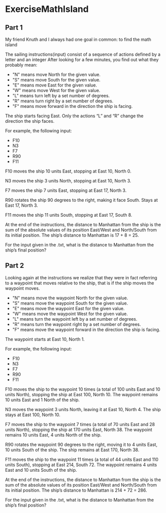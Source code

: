 # ExerciseMathIsland
## Part 1
My friend Knuth and I always had one goal in common: to find the math island

The sailing instructions(input) consist of a sequence of actions defined by a letter and an integer
After looking for a few minutes, you find out what they probably mean:

- "N" means move North for the given value.
- "S" means move South for the given value.
- "E" means move East for the given value.
- "W" means move West for the given value.
- "L" means turn left by a set number of degrees.
- "R" means turn right by a set number of degrees.
- "F" means move forward in the direction the ship is facing.

The ship starts facing East. Only the actions “L” and “R” change the direction the ship faces.

For example, the following input:

- F10
- N3
- F7
- R90
- F11

F10 moves the ship 10 units East, stopping at East 10, North 0.

N3 moves the ship 3 units North, stopping at East 10, North 3.

F7 moves the ship 7 units East, stopping at East 17, North 3. 

R90 rotates the ship 90 degrees to the right, making it face South. Stays at East 17, North 3.

F11 moves the ship 11 units South, stopping at East 17, South 8.

At the end of the instructions, the distance to Manhattan from the ship is the sum of the absolute values of its position East/West and North/South from its initial position. The ship’s distance to Manhattan is 17 + 8 = 25.

For the input given in the .txt, what is the distance to Manhattan from the ship’s final position?

## Part 2
Looking again at the instructions we realize that they were in fact referring to a waypoint that moves relative to the ship, that is if the ship moves the waypoint moves.

- "N" means move the waypoint North for the given value.
- "S" means move the waypoint South for the given value.
- "E" means move the waypoint East for the given value.
- "W" means move the waypoint West for the given value.
- "L" means turn the waypoint left by a set number of degrees.
- "R" means turn the waypoint right by a set number of degrees.
- "F" means move the waypoint forward in the direction the ship is facing.

The waypoint starts at East 10, North 1.

For example, the following input:

- F10
- N3
- F7
- R90
- F11

F10 moves the ship to the waypoint 10 times (a total of 100 units East and 10 units North), stopping the ship at East 100, North 10. The waypoint remains 10 units East and 1 North of the ship.

N3 moves the waypoint 3 units North, leaving it at East 10, North 4. The ship stays at East 100, North 10.

F7 moves the ship to the waypoint 7 times (a total of 70 units East and 28 units North), stopping the ship at 170 units East, North 38. The waypoint remains 10 units East, 4 units North of the ship. 

R90 rotates the waypoint 90 degrees to the right, moving it to 4 units East, 10 units South of the ship. The ship remains at East 170, North 38.

F11 moves the ship to the waypoint 11 times (a total of 44 units East and 110 units South), stopping at East 214, South 72. The waypoint remains 4 units East and 10 units South of the ship.

At the end of the instructions, the distance to Manhattan from the ship is the sum of the absolute values of its position East/West and North/South from its initial position. The ship’s distance to Manhattan is 214 + 72 = 286.

For the input given in the .txt, what is the distance to Manhattan from the ship’s final position?
